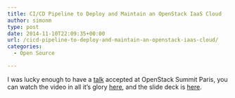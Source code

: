 ```yaml
---
title: CI/CD Pipeline to Deploy and Maintain an OpenStack IaaS Cloud
author: simonm
type: post
date: 2014-11-10T22:09:35+00:00
url: /cicd-pipeline-to-deploy-and-maintain-an-openstack-iaas-cloud/
categories:
  - Open Source

---
```

I was lucky enough to have a [talk][1] accepted at OpenStack Summit Paris, you can watch the video in all it&#8217;s glory [here][2], and the slide deck is [here][3].

 [1]: http://openstacksummitnovember2014paris.sched.org/event/21f0bb15f4b0db95461c578558ae9e0c#.VWjdxGAzxBw
 [2]: https://www.openstack.org/summit/openstack-paris-summit-2014/session-videos/presentation/ci-cd-pipeline-to-deploy-and-maintain-an-openstack-iaas-cloud
 [3]: http://www.slideshare.net/simonmccartney/cicd-pipeline-to-deploy-and-maintain-an-openstack-iaas-cloud
